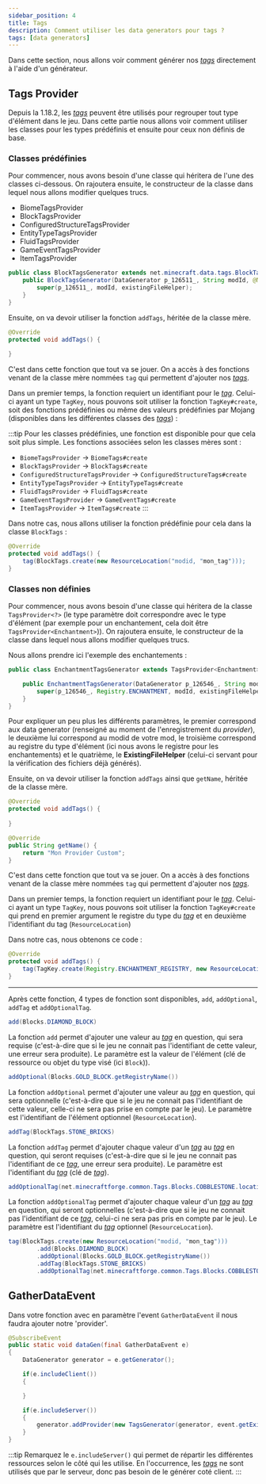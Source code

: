 ```yaml
---
sidebar_position: 4
title: Tags
description: Comment utiliser les data generators pour tags ?
tags: [data generators]
---
```


Dans cette section, nous allons voir comment générer nos [_tags_](../bases/resources/tags) directement à l'aide d'un générateur.

## Tags Provider

Depuis la 1.18.2, les [_tags_](../bases/resources/tags) peuvent être utilisés pour regrouper tout type d'élément dans le jeu. Dans cette partie nous allons voir comment utiliser les classes pour les types prédéfinis et ensuite pour ceux non définis de base.

### Classes prédéfinies

Pour commencer, nous avons besoin d'une classe qui héritera de l'une des classes ci-dessous. On rajoutera ensuite, le constructeur de la classe dans lequel nous allons modifier quelques trucs.

- BiomeTagsProvider
- BlockTagsProvider
- ConfiguredStructureTagsProvider
- EntityTypeTagsProvider
- FluidTagsProvider
- GameEventTagsProvider
- ItemTagsProvider

```java
public class BlockTagsGenerator extends net.minecraft.data.tags.BlockTagsProvider {
    public BlockTagsGenerator(DataGenerator p_126511_, String modId, @Nullable ExistingFileHelper existingFileHelper) {
        super(p_126511_, modId, existingFileHelper);
    }
}
```

Ensuite, on va devoir utiliser la fonction `addTags`, héritée de la classe mère.

```java
@Override
protected void addTags() {
    
}
```

C'est dans cette fonction que tout va se jouer. On a accès à des fonctions venant de la classe mère nommées `tag` qui permettent d'ajouter nos [_tags_](../bases/resources/tags).

Dans un premier temps, la fonction requiert un identifiant pour le [_tag_](../bases/resources/tags). Celui-ci ayant un type `TagKey`, nous pouvons soit utiliser la fonction `TagKey#create`, soit des fonctions prédéfinies ou même des valeurs prédéfinies par Mojang (disponibles dans les différentes classes des [_tags_](../bases/resources/tags)) :

:::tip
Pour les classes prédéfinies, une fonction est disponible pour que cela soit plus simple. Les fonctions associées selon les classes mères sont :
- `BiomeTagsProvider` -> `BiomeTags#create`
- `BlockTagsProvider` -> `BlockTags#create`
- `ConfiguredStructureTagsProvider` -> `ConfiguredStructureTags#create`
- `EntityTypeTagsProvider` -> `EntityTypeTags#create`
- `FluidTagsProvider` -> `FluidTags#create`
- `GameEventTagsProvider` -> `GameEventTags#create`
- `ItemTagsProvider` -> `ItemTags#create`
:::

Dans notre cas, nous allons utiliser la fonction prédéfinie pour cela dans la classe `BlockTags` :

```java
@Override
protected void addTags() {
    tag(BlockTags.create(new ResourceLocation("modid, "mon_tag")));
}
```

### Classes non définies

Pour commencer, nous avons besoin d'une classe qui héritera de la classe `TagsProvider<?>` (le type paramètre doit correspondre avec le type d'élément (par exemple pour un enchantement, cela doit être `TagsProvider<Enchantment>`)). 
On rajoutera ensuite, le constructeur de la classe dans lequel nous allons modifier quelques trucs.

Nous allons prendre ici l'exemple des enchantements :
```java
public class EnchantmentTagsGenerator extends TagsProvider<Enchantment> {

    public EnchantmentTagsGenerator(DataGenerator p_126546_, String modId, @Nullable ExistingFileHelper existingFileHelper) {
        super(p_126546_, Registry.ENCHANTMENT, modId, existingFileHelper);
    }
}
```

Pour expliquer un peu plus les différents paramètres, le premier correspond aux data generator (renseigné au moment de l'enregistrement du _provider_), le deuxième lui correspond au modid de votre mod, le troisième correspond au registre du type d'élément (ici nous avons le registre pour les enchantements) et le quatrième, le **ExistingFileHelper** (celui-ci servant pour la vérification des fichiers déjà générés).

Ensuite, on va devoir utiliser la fonction `addTags` ainsi que `getName`, héritée de la classe mère.

```java
@Override
protected void addTags() {
    
}

@Override
public String getName() {
    return "Mon Provider Custom";
}
```

C'est dans cette fonction que tout va se jouer. On a accès à des fonctions venant de la classe mère nommées `tag` qui permettent d'ajouter nos [_tags_](../bases/resources/tags).

Dans un premier temps, la fonction requiert un identifiant pour le [_tag_](../bases/resources/tags). Celui-ci ayant un type `TagKey`, nous pouvons soit utiliser la fonction `TagKey#create` qui prend en premier argument le registre du type du [_tag_](../bases/resources/tags) et en deuxième l'identifiant du tag (`ResourceLocation`) 

Dans notre cas, nous obtenons ce code :

```java
@Override
protected void addTags() {
    tag(TagKey.create(Registry.ENCHANTMENT_REGISTRY, new ResourceLocation("modid", "mon_tag")));
}
```

---

Après cette fonction, 4 types de fonction sont disponibles, `add`, `addOptional`, `addTag` et `addOptionalTag`.

```java
add(Blocks.DIAMOND_BLOCK)
```

La fonction `add` permet d'ajouter une valeur au [_tag_](../bases/resources/tags) en question, qui sera requise (c'est-à-dire que si le jeu ne connait pas l'identifiant de cette valeur, une erreur sera produite). Le paramètre est la valeur de l'élément (clé de ressource ou objet du type visé (ici `Block`)).

```java
addOptional(Blocks.GOLD_BLOCK.getRegistryName())
```

La fonction `addOptional` permet d'ajouter une valeur au [_tag_](../bases/resources/tags) en question, qui sera optionnelle (c'est-à-dire que si le jeu ne connait pas l'identifiant de cette valeur, celle-ci ne sera pas prise en compte par le jeu). Le paramètre est l'identifiant de l'élément optionnel (`ResourceLocation`).

```java
addTag(BlockTags.STONE_BRICKS)
```

La fonction `addTag` permet d'ajouter chaque valeur d'un [_tag_](../bases/resources/tags) au [_tag_](../bases/resources/tags) en question, qui seront requises (c'est-à-dire que si le jeu ne connait pas l'identifiant de ce [_tag_](../bases/resources/tags), une erreur sera produite). Le paramètre est l'identifiant du [_tag_](../bases/resources/tags) (clé de [_tag_](../bases/resources/tags)).

```java
addOptionalTag(net.minecraftforge.common.Tags.Blocks.COBBLESTONE.location());
```

La fonction `addOptionalTag` permet d'ajouter chaque valeur d'un [_tag_](../bases/resources/tags) au [_tag_](../bases/resources/tags) en question, qui seront optionnelles (c'est-à-dire que si le jeu ne connait pas l'identifiant de ce [_tag_](../bases/resources/tags), celui-ci ne sera pas pris en compte par le jeu). Le paramètre est l'identifiant du [_tag_](../bases/resources/tags) optionnel (`ResourceLocation`).

```java
tag(BlockTags.create(new ResourceLocation("modid, "mon_tag")))
        .add(Blocks.DIAMOND_BLOCK)
        .addOptional(Blocks.GOLD_BLOCK.getRegistryName())
        .addTag(BlockTags.STONE_BRICKS)
        .addOptionalTag(net.minecraftforge.common.Tags.Blocks.COBBLESTONE.location());
```

## GatherDataEvent

Dans votre fonction avec en paramètre l'event `GatherDataEvent` il nous
faudra ajouter notre 'provider'.

```java
@SubscribeEvent
public static void dataGen(final GatherDataEvent e)
{
    DataGenerator generator = e.getGenerator();

    if(e.includeClient())
    {

    }

    if(e.includeServer())
    {
        generator.addProvider(new TagsGenerator(generator, event.getExistingFileHelper()));
    }
}
```

:::tip
Remarquez le `e.includeServer()` qui permet de répartir les différentes
ressources selon le côté qui les utilise. En l'occurrence, les [_tags_](../bases/resources/tags)
ne sont utilisés que par le serveur, donc pas besoin de le générer coté client.
:::
